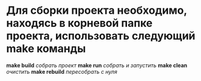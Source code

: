 # Для сборки проекта необходимо, находясь в корневой папке проекта, использовать следующий make команды

**make build**    _собрать проект_
**make run**      _собрать и запустить_
**make clean**    _очистить_
**make rebuild**  _пересобрать с нуля_
